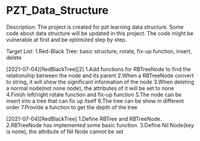 # PZT_Data_Structure
Description: The project is created for pzt learning data structure. Some code about data structure will be updated in this project. The code might be vulnerable at first and be optimized step by step.

Target List: 
1.Red-Black Tree: basic structure, rotate, fix-up function, insert, delete

[2021-07-04][RedBlackTree][2]
1.Add functions for RBTreeNode to find the relationship between the node and its parent
2.When a RBTreeNode convert to string, it will show the significant information of the node
3.When deleting a normal node(not none node), the attributes of it will be set to none
4.Finish left/right rotate function and fix-up function
5.The node can be insert into a tree that can fix up itself
6.The tree can be show in different order
7.Provide a function to get the depth of the tree

[2021-07-04][RedBlackTree]
1.Define RBTree and RBTreeNode.
2.RBTreeNode has implemented some basic function.
3.Define Nil Node(key is none), the attribute of Nil Node cannot be set


